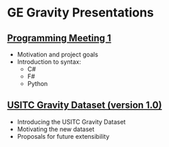 # GE Gravity Presentations
## [Programming Meeting 1](http://rawgit.com/USITC/GE-Gravity/master/Presentations/Programming-Meetings/Week-1.html)
- Motivation and project goals
- Introduction to syntax:
    - C#
    - F#
    - Python
## [USITC Gravity Dataset (version 1.0)](http://rawgit.com/USITC/GE-Gravity/master/Presentations/Dataset/Version-1.0.html)
- Introducing the USITC Gravity Dataset
- Motivating the new dataset
- Proposals for future extensibility
